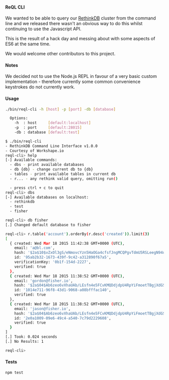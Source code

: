 #### ReQL CLI

We wanted to be able to query our [RethinkDB](http://www.rethinkdb.com) cluster from the command line 
and we released there wasn't an obvious way to do this whilst continuing to use the Javascript API.

This is the result of a hack day and messing about with some aspects of ES6 at the same time.

We would welcome other contributors to this project.

#### Notes

We decided not to use the Node.js REPL in favour of a very basic custom implementation - therefore
currently some common convenience keystrokes do not currently work.

#### Usage

```bash
./bin/reql-cli -h [host] -p [port] -db [database]

  Options:
    -h  : host     [default:localhost]
    -p  : port     [default:28015]
    -db : database [default:test]
```

```bash
$ ./bin/reql-cli
- RethinkDB Command Line Interface v1.0.0
- Courtesy of Workshape.io
reql-cli> help
[-] Available commands:
  - dbs - print available databases
  - db {db} - change current db to {db}
  - tables - print available tables in current db
  - r... - any rethink valid query, omitting run()

  - press ctrl + c to quit
reql-cli> dbs
[-] Available databases on localhost:
  - rethinkdb
  - test
  - fisher

reql-cli> db fisher
[.] Changed default database to fisher

reql-cli> r.table('account').orderBy(r.desc('created')).limit(3)
[ 
  { created: Wed Mar 18 2015 11:42:38 GMT+0000 (UTC),
    email: 'a@bl.com',
    hash: '$2a$10$vZxOl3gS/eNmovcYzn5HaOGa4cfsfJngMCQPgvTdmU5RSLeegN94u',
    id: '95ab2b32-1673-439f-9c42-a312890f67a5',
    verificationKey: '0b1f-154d-2227',
    verified: true 
  },
  { created: Wed Mar 18 2015 11:38:52 GMT+0000 (UTC),
    email: 'gordon@fisher.io',
    hash: '$2a$04$Ab6zeo6vXhaUAb/LEsfn4e5FCvKMQDdjdpU4RpYiFmoetTBgjXdGS',
    id: '1014e711-96f8-43d1-9068-a08bfffac140',
    verified: true 
  },
  { created: Wed Mar 18 2015 11:38:52 GMT+0000 (UTC),
    email: 'jason@fisher.io',
    hash: '$2a$04$Ab6zeo6vXhaUAb/LEsfn4e5FCvKMQDdjdpU4RpYiFmoetTBgjXdGS',
    id: '2e0a1009-09e6-49c4-a540-7c79d2229608',
    verified: true 
  } 
]
[.] Took: 0.024 seconds
[.] No Results: 1

reql-cli>
```

#### Tests

`npm test`


